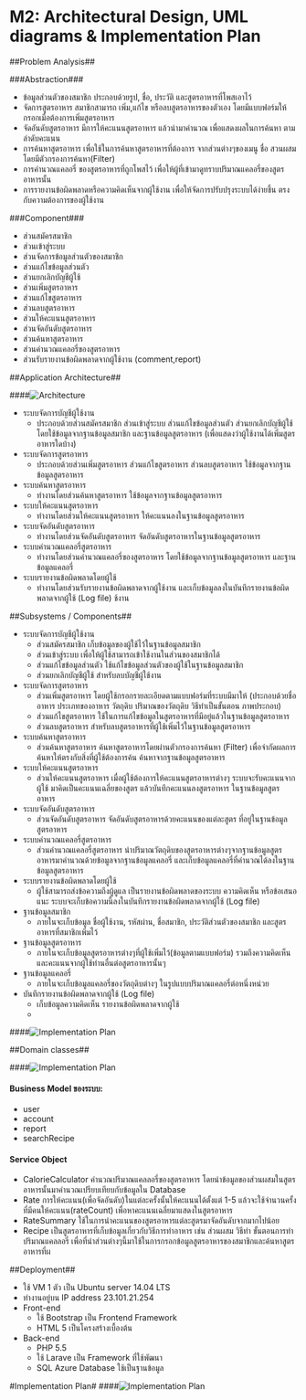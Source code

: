 M2: Architectural Design, UML diagrams & Implementation Plan
=============================

##Problem Analysis##

###Abstraction###
- ข้อมูลส่วนตัวของสมาชิก ประกอบด้วยรูป, ชื่อ, ประวัติ และสูตรอาหารที่โพสเอาไว้
- จัดการสูตรอาหาร สมาชิกสามารถ เพิ่ม,แก้ไข หรือลบสูตรอาหารของตัวเอง โดยมีแบบฟอร์มให้กรอกเมื่อต้องการเพิ่มสูตรอาหาร
- จัดอันดับสูตรอาหาร มีการให้คะแนนสูตรอาหาร แล้วนำมาคำนวณ เพื่อแสดงผลในการค้นหา ตามลำดับคะแนน
- การค้นหาสูตรอาหาร เพื่อใช้ในการค้นหาสูตรอาหารที่ต้องการ จากส่วนต่างๆของเมนู ชื่อ สวนผสม โดยมีตัวกรองการค้นหา(Filter)
- การคำนวณแคลอรี่ ของสูตรอาหารที่ถูกโพสไว้ เพื่อให้ผู้ที่เข้ามาดูทราบปริมาณแคลอรี่ของสูตรอาหารนั้น
- การรายงานข้อผิดพลาดหรือความคิดเห็นจากผู้ใช้งาน เพื่อให้จัดการปรับปรุงระบบได้ง่ายชึ้น ตรงกับความต้องการของผู้ใช้งาน

###Component###
- ส่วนสมัครสมาชิก
- ส่วนเข้าสู่ระบบ
- ส่วนจัดการข้อมูลส่วนตัวของสมาชิก
- ส่วนแก้ไขข้อมูลส่วนตัว
- ส่วนยกเลิกบัญชีผู้ใช้
- ส่วนเพิ่มสูตรอาหาร
- ส่วนแก้ไขสูตรอาหาร
- ส่วนลบสูตรอาหาร
- ส่วนให้คะแนนสูตรอาหาร
- ส่วนจัดอันดับสูตรอาหาร
- ส่วนค้นหาสูตรอาหาร
- ส่วนคำนวณแคลอรี่ของสูตรอาหาร
- ส่วนรับรายงานข้อผิดพลาดจากผู้ใช้งาน (comment,report)

##Application Architecture##

####![Architecture](http://i.imgur.com/X92FtLw.png)
- ระบบจัดการบัญชีผู้ใช้งาน
    - ประกอบด้วยส่วนสมัครสมาชิก ส่วนเข้าสู่ระบบ ส่วนแก้ไขข้อมูลส่วนตัว ส่วนยกเลิกบัญชีผู้ใช้ โดยใช้ข้อมูลจากฐานข้อมูลสมาชิก และฐานข้อมูลสูตรอาหาร (เพื่อแสดงว่าผู้ใช้งานได้เพิ่มสูตรอาหารใดบ้าง)
- ระบบจัดการสูตรอาหาร 
    - ประกอบด้วยส่วนเพิ่มสูตรอาหาร ส่วนแก้ไขสูตรอาหาร ส่วนลบสูตรอาหาร ใช้ข้อมูลจากฐานข้อมูลสูตรอาหาร
- ระบบค้นหาสูตรอาหาร
    - ทำงานโดยส่วนค้นหาสูตรอาหาร ใช้ข้อมูลจากฐานข้อมูลสูตรอาหาร
- ระบบให้คะแนนสูตรอาหาร
    - ทำงานโดยส่วนให้คะแนนสูตรอาหาร ให้คะแนนลงในฐานข้อมูลสูตรอาหาร
- ระบบจัดอันดับสูตรอาหาร
    - ทำงานโดยส่วนจัดอันดับสูตรอาหาร จัดอันดับสูตรอาหารในฐานข้อมูลสูตรอาหาร
- ระบบคำนวณแคลอรี่สูตรอาหาร
    - ทำงานโดยส่วนคำนวณแคลอรี่ของสูตรอาหาร โดยใช้ข้อมูลจากฐานข้อมูลสูตรอาหาร และฐานข้อมูลแคลอรี่
- ระบบรายงานข้อผิดพลาดโดยผู้ใช้
    - ทำงานโดยส่วนรับรายงานข้อผิดพลาดจากผู้ใช้งาน และเก็บข้อมูลลงในบันทึกรายงานข้อผิดพลาดจากผู้ใช้ (Log file)
ช้งาน


##Subsystems / Components##

- ระบบจัดการบัญชีผู้ใช้งาน
    - ส่วนสมัครสมาชิก เก็บข้อมูลของผู้ใช้ไว้ในฐานข้อมูลสมาชิก
    - ส่วนเข้าสู่ระบบ เพื่อให้ผู้ใช้สามารถเข้าใช้งานในส่วนของสมาชิกได้
    - ส่วนแก้ไขข้อมูลส่วนตัว ใช้แก้ไขข้อมูลส่วนตัวของผู้ใช้ในฐานข้อมูลสมาชิก
    - ส่วนยกเลิกบัญชีผู้ใช้ สำหรับลบบัญชีผู้ใช้งาน
- ระบบจัดการสูตรอาหาร 
    - ส่วนเพิ่มสูตรอาหาร โดยผู้ใช้กรอกรายละเอียดตามแบบฟอร์มที่ระบบมีมาให้ (ประกอบด้วยชื่ออาหาร ประเภทของอาหาร วัตถุดิบ         ปริมาณของวัตถุดิบ วิธีทำเป็นขั้นตอน ภาพประกอบ)
    - ส่วนแก้ไขสูตรอาหาร ใช้ในการแก้ไขข้อมูลในสูตรอาหารที่มีอยู่แล้วในฐานข้อมูลสูตรอาหาร
    - ส่วนลบสูตรอาหาร สำหรับลบสูตรอาหารที่ผู้ใช้เพิ่มไว้ในฐานข้อมูลสูตรอาหาร
- ระบบค้นหาสูตรอาหาร
    - ส่วนค้นหาสูตรอาหาร ค้นหาสูตรอาหารโดยผ่านตัวกรองการค้นหา (Filter) เพื่อจำกัดผลการค้นหาให้ตรงกับสิ่งที่ผู้ใช้ต้องการค้น ค้นหาจากฐานข้อมูลสูตรอาหาร
- ระบบให้คะแนนสูตรอาหาร
    - ส่วนให้คะแนนสูตรอาหาร เมื่อผู้ใช้ต้องการให้คะแนนสูตรอาหารต่างๆ ระบบจะรับคะแนนจากผู้ใช้ มาคิดเป็นคะแนนเฉลี่ยของสูตร แล้วบันทึกคะแนนลงสูตรอาหาร ในฐานข้อมูลสูตรอาหาร
- ระบบจัดอันดับสูตรอาหาร
    - ส่วนจัดอันดับสูตรอาหาร จัดอันดับสูตรอาหารด้วยคะแนนของแต่ละสูตร ที่อยู่ในฐานข้อมูลสูตรอาหาร
- ระบบคำนวณแคลอรี่สูตรอาหาร 
    - ส่วนคำนวณแคลอรี่สูตรอาหาร นำปริมาณวัตถุดิบของสูตรอาหารต่างๆจากฐานข้อมูลสูตรอาหารมาคำนวณด้วยข้อมูลจากฐานข้อมูลแคลอรี่ และเก็บข้อมูลแคลอรี่ที่คำนวณได้ลงในฐานข้อมูลสูตรอาหาร
- ระบบรายงานข้อผิดพลาดโดยผู้ใช้
    - ผู้ใช้สามารถส่งข้อความถึงผู้ดูแล เป็นรายงานข้อผิดพลาดของระบบ ความคิดเห็น หรือข้อเสนอแนะ ระบบจะเก็บข้อความนี้ลงในบันทึกรายงานข้อผิดพลาดจากผู้ใช้ (Log file)
- ฐานข้อมูลสมาชิก 
    - ภายในจะเก็บข้อมูล ชื่อผู้ใช้งาน, รหัสผ่าน, ชื่อสมาชิก, ประวัติส่วนตัวของสมาชิก และสูตรอาหารที่สมาชิกเพิ่มไว้
- ฐานข้อมูลสูตรอาหาร
    - ภายในจะเก็บข้อมูลสูตรอาหารต่างๆที่ผู้ใช้เพิ่มไว้(ข้อมูลตามแบบฟอร์ม) รวมถึงความคิดเห็นและคะแนนจากผู้ใช้ท่านอื่นต่อสูตรอาหารนั้นๆ
- ฐานข้อมูลแคลอรี่ 
    - ภายในจะเก็บข้อมูลแคลอรี่ของวัตถุดิบต่างๆ ในรูปแบบปริมาณแคลอรี่ต่อหนึ่งหน่วย
- บันทึกรายงานข้อผิดพลาดจากผู้ใช้ (Log file)
    - เก็บข้อมูลความคิดเห็น รายงานข้อผิดพลาดจากผู้ใช้
    - 
####![Implementation Plan](http://i.imgur.com/7u4sW4i.png)

##Domain classes##

####![Implementation Plan](http://i.imgur.com/LZcBlHY.png)

#### Business Model ของระบบ: ####
- user
- account
- report
- searchRecipe

#### Service Object ####
- CalorieCalculator
คำนวณปริมาณแคลลอรี่ของสูตรอาหาร โดยนำข้อมูลของส่วนผสมในสูตรอาหารนั้นมาคำนวณเปรียบเทียบกับข้อมูลใน Database
- Rate
การให้คะแนน(เพื่อจัดอันดับ)ในแต่ละครั้งนั้นให้คะแนนได้ตั้งแต่ 1-5 แล้วจะใช้จำนวนครั้งที่มีคนให้คะแนน(rateCount) เพื่อหาคะแนนเฉลี่ยมาแสดงในสูตรอาหาร
- RateSummary
ใช้ในการนำคะแนนของสูตรอาหารแต่ละสูตรมาจัดอันดับจากมากไปน้อย
- Recipe
เป็นสูตรอาหารที่เก็บข้อมูลเกี่ยวกับวิธีการทำอาหาร เช่น ส่วนผสม วิธีทำ ขั้นตอนการทำ ปริมาณแคลลอรี่ เพื่อที่นำส่วนต่างๆนี้มาใช้ในการกรอกข้อมูลสูตรอาหารของสมาชิกและค้นหาสูตรอาหารที่ผ

##Deployment##
- ใช้ VM 1 ตัว เป็น Ubuntu server 14.04 LTS
- ทำงานอยู่บน IP address 23.101.21.254
- Front-end
    - ใช้ Bootstrap เป็น Frontend Framework
    - HTML 5 เป็นโครงสร้างเบื้องต้น
- Back-end
    - PHP 5.5
    - ใช้ Larave เป็น Framework ที่ใช้พัฒนา
    - SQL Azure Database ใช้เป็นฐานข้อมูล

#Implementation Plan#
####![Implementation Plan](http://i.imgur.com/KUsK3Ew.jpg)
